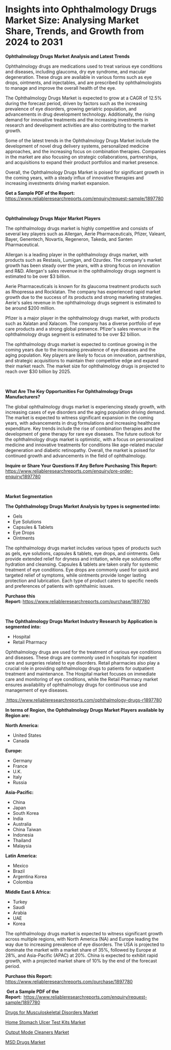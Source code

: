 <p><h1>Insights into Ophthalmology Drugs Market Size: Analysing Market Share, Trends, and Growth from 2024 to 2031</h1></p><p><strong>Ophthalmology Drugs Market Analysis and Latest Trends</strong></p>
<p><p>Ophthalmology drugs are medications used to treat various eye conditions and diseases, including glaucoma, dry eye syndrome, and macular degeneration. These drugs are available in various forms such as eye drops, ointments, and injectables, and are prescribed by ophthalmologists to manage and improve the overall health of the eye.</p><p>The Ophthalmology Drugs Market is expected to grow at a CAGR of 12.5% during the forecast period, driven by factors such as the increasing prevalence of eye disorders, growing geriatric population, and advancements in drug development technology. Additionally, the rising demand for innovative treatments and the increasing investments in research and development activities are also contributing to the market growth.</p><p>Some of the latest trends in the Ophthalmology Drugs Market include the development of novel drug delivery systems, personalized medicine approaches, and the increasing focus on combination therapies. Companies in the market are also focusing on strategic collaborations, partnerships, and acquisitions to expand their product portfolios and market presence.</p><p>Overall, the Ophthalmology Drugs Market is poised for significant growth in the coming years, with a steady influx of innovative therapies and increasing investments driving market expansion.</p></p>
<p><strong>Get a Sample PDF of the Report:&nbsp;</strong> <a href="https://www.reliableresearchreports.com/enquiry/request-sample/1897780">https://www.reliableresearchreports.com/enquiry/request-sample/1897780</a></p>
<p>&nbsp;</p>
<p><strong>Ophthalmology Drugs Major Market Players</strong></p>
<p><p>The ophthalmology drugs market is highly competitive and consists of several key players such as Allergan, Aerie Pharmaceuticals, Pfizer, Valeant, Bayer, Genentech, Novartis, Regeneron, Takeda, and Santen Pharmaceutical.</p><p>Allergan is a leading player in the ophthalmology drugs market, with products such as Restasis, Lumigan, and Ozurdex. The company's market growth has been steady over the years, with a strong focus on innovation and R&D. Allergan's sales revenue in the ophthalmology drugs segment is estimated to be over $3 billion.</p><p>Aerie Pharmaceuticals is known for its glaucoma treatment products such as Rhopressa and Rocklatan. The company has experienced rapid market growth due to the success of its products and strong marketing strategies. Aerie's sales revenue in the ophthalmology drugs segment is estimated to be around $200 million.</p><p>Pfizer is a major player in the ophthalmology drugs market, with products such as Xalatan and Xalacom. The company has a diverse portfolio of eye care products and a strong global presence. Pfizer's sales revenue in the ophthalmology drugs segment is estimated to be over $2 billion.</p><p>The ophthalmology drugs market is expected to continue growing in the coming years due to the increasing prevalence of eye diseases and the aging population. Key players are likely to focus on innovation, partnerships, and strategic acquisitions to maintain their competitive edge and expand their market reach. The market size for ophthalmology drugs is projected to reach over $30 billion by 2025.</p></p>
<p>&nbsp;</p>
<p><strong>What Are The Key Opportunities For Ophthalmology Drugs Manufacturers?</strong></p>
<p><p>The global ophthalmology drugs market is experiencing steady growth, with increasing cases of eye disorders and the aging population driving demand. The market is expected to witness significant expansion in the coming years, with advancements in drug formulations and increasing healthcare expenditure. Key trends include the rise of combination therapies and the development of gene therapy for rare eye diseases. The future outlook for the ophthalmology drugs market is optimistic, with a focus on personalized medicine and innovative treatments for conditions like age-related macular degeneration and diabetic retinopathy. Overall, the market is poised for continued growth and advancements in the field of ophthalmology.</p></p>
<p><strong>Inquire or Share Your Questions If Any Before Purchasing This Report:</strong> <a href="https://www.reliableresearchreports.com/enquiry/pre-order-enquiry/1897780">https://www.reliableresearchreports.com/enquiry/pre-order-enquiry/1897780</a></p>
<p>&nbsp;</p>
<p><strong>Market Segmentation</strong></p>
<p><strong>The Ophthalmology Drugs Market Analysis by types is segmented into:</strong></p>
<p><ul><li>Gels</li><li>Eye Solutions</li><li>Capsules & Tablets</li><li>Eye Drops</li><li>Ointments</li></ul></p>
<p><p>The ophthalmology drugs market includes various types of products such as gels, eye solutions, capsules & tablets, eye drops, and ointments. Gels provide extended relief for dryness and irritation, while eye solutions offer hydration and cleansing. Capsules & tablets are taken orally for systemic treatment of eye conditions. Eye drops are commonly used for quick and targeted relief of symptoms, while ointments provide longer lasting protection and lubrication. Each type of product caters to specific needs and preferences of patients with ophthalmic issues.</p></p>
<p><strong>Purchase this Report:&nbsp;</strong><a href="https://www.reliableresearchreports.com/purchase/1897780">https://www.reliableresearchreports.com/purchase/1897780</a></p>
<p>&nbsp;</p>
<p><strong>The Ophthalmology Drugs Market Industry Research by Application is segmented into:</strong></p>
<p><ul><li>Hospital</li><li>Retail Pharmacy</li></ul></p>
<p><p>Ophthalmology drugs are used for the treatment of various eye conditions and diseases. These drugs are commonly used in hospitals for inpatient care and surgeries related to eye disorders. Retail pharmacies also play a crucial role in providing ophthalmology drugs to patients for outpatient treatment and maintenance. The Hospital market focuses on immediate care and monitoring of eye conditions, while the Retail Pharmacy market ensures availability of ophthalmology drugs for continuous use and management of eye diseases.</p></p>
<p><a href="https://www.reliableresearchreports.com/ophthalmology-drugs-r1897780">&nbsp;https://www.reliableresearchreports.com/ophthalmology-drugs-r1897780</a></p>
<p><strong>In terms of Region, the Ophthalmology Drugs Market Players available by Region are:</strong></p>
<p>
    <p> <strong> North America: </strong>
        <ul>
            <li>United States</li>
            <li>Canada</li>
        </ul>
        </p> 
    <p> <strong> Europe: </strong>
        <ul>
            <li>Germany</li>
            <li>France</li>
            <li>U.K.</li>
            <li>Italy</li>
            <li>Russia</li>
        </ul>
        </p> 
    <p> <strong> Asia-Pacific: </strong>
        <ul>
            <li>China</li>
            <li>Japan</li>
            <li>South Korea</li>
            <li>India</li>
            <li>Australia</li>
            <li>China Taiwan</li>
            <li>Indonesia</li>
            <li>Thailand</li>
            <li>Malaysia</li>
        </ul>
        </p> 
    <p> <strong> Latin America: </strong>
        <ul>
            <li>Mexico</li>
            <li>Brazil</li>
            <li>Argentina Korea</li>
            <li>Colombia</li>
        </ul>
        </p> 
    <p> <strong> Middle East & Africa: </strong>
        <ul>
            <li>Turkey</li>
            <li>Saudi</li>
            <li>Arabia</li>
            <li>UAE</li>
            <li>Korea</li>
        </ul>
    </p>
    </p>
<p><p>The ophthalmology drugs market is expected to witness significant growth across multiple regions, with North America (NA) and Europe leading the way due to increasing prevalence of eye disorders. The USA is projected to dominate the market with a market share of 35%, followed by Europe at 28%, and Asia-Pacific (APAC) at 20%. China is expected to exhibit rapid growth, with a projected market share of 10% by the end of the forecast period.</p></p>
<p><strong>Purchase this Report: </strong><a href="https://www.reliableresearchreports.com/purchase/1897780">https://www.reliableresearchreports.com/purchase/1897780</a></p>
<p>&nbsp;<strong>Get a Sample PDF of the Report:&nbsp;&nbsp;</strong><a href="https://www.reliableresearchreports.com/enquiry/request-sample/1897780">https://www.reliableresearchreports.com/enquiry/request-sample/1897780</a></p>
<p><strong></strong></p>
<p><p><a href="https://github.com/AdrianaPaucek2023/Market-Research-Report-List-1/blob/main/drugs-for-musculoskeletal-disorders-market.md">Drugs for Musculoskeletal Disorders Market</a></p><p><a href="https://www.linkedin.com/pulse/home-stomach-ulcer-test-kits-market-report-reveals-latest-trends-ndakc">Home Stomach Ulcer Test Kits Market</a></p><p><a href="https://www.linkedin.com/pulse/output-mode-cleaners-market-comprehensive-assessment-type-application-xrbee">Output Mode Cleaners Market</a></p><p><a href="https://github.com/lorenzaSchmeler/Market-Research-Report-List-1/blob/main/msd-drugs-market.md">MSD Drugs Market</a></p></p>